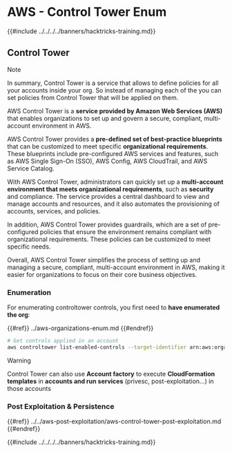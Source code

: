 # AWS - Control Tower Enum

{{#include ../../../../banners/hacktricks-training.md}}

## Control Tower

> [!NOTE]
> In summary, Control Tower is a service that allows to define policies for all your accounts inside your org. So instead of managing each of the you can set policies from Control Tower that will be applied on them.

AWS Control Tower is a **service provided by Amazon Web Services (AWS)** that enables organizations to set up and govern a secure, compliant, multi-account environment in AWS.

AWS Control Tower provides a **pre-defined set of best-practice blueprints** that can be customized to meet specific **organizational requirements**. These blueprints include pre-configured AWS services and features, such as AWS Single Sign-On (SSO), AWS Config, AWS CloudTrail, and AWS Service Catalog.

With AWS Control Tower, administrators can quickly set up a **multi-account environment that meets organizational requirements**, such as **security** and compliance. The service provides a central dashboard to view and manage accounts and resources, and it also automates the provisioning of accounts, services, and policies.

In addition, AWS Control Tower provides guardrails, which are a set of pre-configured policies that ensure the environment remains compliant with organizational requirements. These policies can be customized to meet specific needs.

Overall, AWS Control Tower simplifies the process of setting up and managing a secure, compliant, multi-account environment in AWS, making it easier for organizations to focus on their core business objectives.

### Enumeration

For enumerating controltower controls, you first need to **have enumerated the org**:

{{#ref}}
../aws-organizations-enum.md
{{#endref}}

```bash
# Get controls applied in an account
aws controltower list-enabled-controls --target-identifier arn:aws:organizations::<acc_id>:ou/<ou-id>
```

> [!WARNING]
> Control Tower can also use **Account factory** to execute **CloudFormation templates** in **accounts and run services** (privesc, post-exploitation...) in those accounts

### Post Exploitation & Persistence

{{#ref}}
../../aws-post-exploitation/aws-control-tower-post-exploitation.md
{{#endref}}

{{#include ../../../../banners/hacktricks-training.md}}






